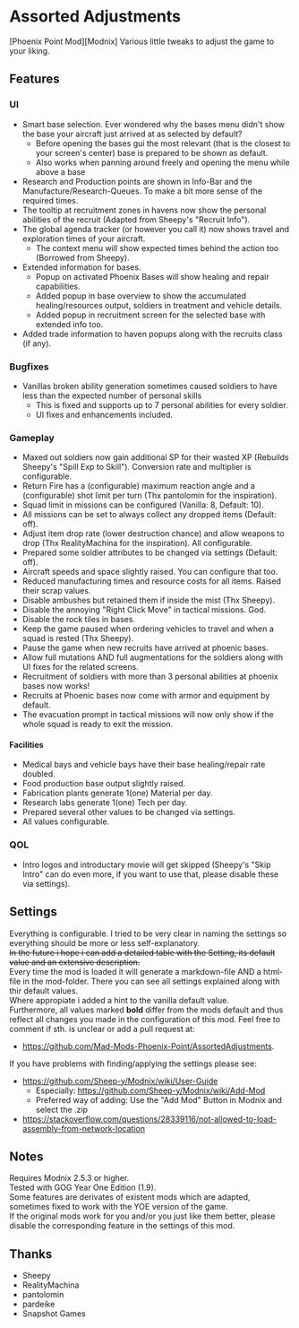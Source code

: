 # Assorted Adjustments

[Phoenix Point Mod][Modnix] Various little tweaks to adjust the game to your liking.

## Features

### UI
* Smart base selection. Ever wondered why the bases menu didn't show the base your aircraft just arrived at as selected by default?
    * Before opening the bases gui the most relevant (that is the closest to your screen's center) base is prepared to be shown as default.
    * Also works when panning around freely and opening the menu while above a base
* Research and Production points are shown in Info-Bar and the Manufacture/Research-Queues. To make a bit more sense of the required times.
* The tooltip at recruitment zones in havens now show the personal abilities of the recruit (Adapted from Sheepy's "Recruit Info").
* The global agenda tracker (or however you call it) now shows travel and exploration times of your aircraft. 
    * The context menu will show expected times behind the action too (Borrowed from Sheepy).
* Extended information for bases.
    * Popup on activated Phoenix Bases will show healing and repair capabilities.
    * Added popup in base overview to show the accumulated healing/resources output, soldiers in treatment and vehicle details.
    * Added popup in recruitment screen for the selected base with extended info too.
* Added trade information to haven popups along with the recruits class (if any).

### Bugfixes
* Vanillas broken ability generation sometimes caused soldiers to have less than the expected number of personal skills
    * This is fixed and supports up to 7 personal abilities for every soldier.
    * UI fixes and enhancements included.

### Gameplay
* Maxed out soldiers now gain additional SP for their wasted XP (Rebuilds Sheepy's "Spill Exp to Skill"). Conversion rate and multiplier is configurable.
* Return Fire has a (configurable) maximum reaction angle and a (configurable) shot limit per turn (Thx pantolomin for the inspiration).
* Squad limit in missions can be configured (Vanilla: 8, Default: 10).
* All missions can be set to always collect any dropped items (Default: off).
* Adjust item drop rate (lower destruction chance) and allow weapons to drop (Thx RealityMachina for the inspiration). All configurable.
* Prepared some soldier attributes to be changed via settings (Default: off).
* Aircraft speeds and space slightly raised. You can configure that too.
* Reduced manufacturing times and resource costs for all items. Raised their scrap values.
* Disable ambushes but retained them if inside the mist (Thx Sheepy).
* Disable the annoying "Right Click Move" in tactical missions. God.
* Disable the rock tiles in bases. 
* Keep the game paused when ordering vehicles to travel and when a squad is rested (Thx Sheepy).
* Pause the game when new recruits have arrived at phoenic bases.
* Allow full mutations AND full augmentations for the soldiers along with UI fixes for the related screens.
* Recruitment of soldiers with more than 3 personal abilities at phoenix bases now works!
* Recruits at Phoenic bases now come with armor and equipment by default.
* The evacuation prompt in tactical missions will now only show if the whole squad is ready to exit the mission.

#### Facilities
* Medical bays and vehicle bays have their base healing/repair rate doubled.
* Food production base output slightly raised.
* Fabrication plants generate 1(one) Material per day.
* Research labs generate 1(one) Tech per day.
* Prepared several other values to be changed via settings.
* All values configurable.

### QOL
* Intro logos and introductary movie will get skipped (Sheepy's "Skip Intro" can do even more, if you want to use that, please disable these via settings).

## Settings
Everything is configurable. I tried to be very clear in naming the settings so everything should be more or less self-explanatory.  
<strike>In the future i hope i can add a detailed table with the Setting, its default value and an extensive description.</strike>  
Every time the mod is loaded it will generate a markdown-file AND a html-file in the mod-folder. There you can see all settings explained along with thir default values.  
Where appropiate i added a hint to the vanilla default value.  
Furthermore, all values marked <b>bold</b> differ from the mods default and thus reflect all changes you made in the configuration of this mod.
Feel free to comment if sth. is unclear or add a pull request at: 
- https://github.com/Mad-Mods-Phoenix-Point/AssortedAdjustments.

If you have problems with finding/applying the settings please see:  
- https://github.com/Sheep-y/Modnix/wiki/User-Guide
    - Especially: https://github.com/Sheep-y/Modnix/wiki/Add-Mod
    - Preferred way of adding: Use the "Add Mod" Button in Modnix and select the .zip 
- https://stackoverflow.com/questions/28339116/not-allowed-to-load-assembly-from-network-location

## Notes
Requires Modnix 2.5.3 or higher.  
Tested with GOG Year One Edition (1.9).  
Some features are derivates of existent mods which are adapted, sometimes fixed to work with the YOE version of the game.  
If the original mods work for you and/or you just like them better, please disable the corresponding feature in the settings of this mod.

## Thanks
* Sheepy
* RealityMachina
* pantolomin
* pardeike
* Snapshot Games